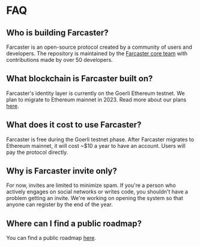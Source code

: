 # FAQ

## Who is building Farcaster?

Farcaster is an open-source protocol created by a community of users and developers. The repository is maintained by the [Farcaster core team](https://github.com/orgs/farcasterxyz/teams/core/members) with contributions made by over 50 developers.

## What blockchain is Farcaster built on?

Farcaster's identity layer is currently on the Goerli Ethereum testnet. We plan to migrate to Ethereum mainnet in 2023. Read more about our plans [here](https://hackmd.io/@farcasterxyz/rkfR8q0k2).

## What does it cost to use Farcaster?

Farcaster is free during the Goerli testnet phase. After Farcaster migrates to Ethereum mainnet, it will cost ~$10 a year to have an account. Users will pay the protocol directly.

## Why is Farcaster invite only?
For now, invites are limited to minimize spam. If you're a person who actively engages on social networks or writes code, you shouldn't have a problem getting an invite. We're working on opening the system so that anyone can register by the end of the year.

## Where can I find a public roadmap?

You can find a public roadmap [here](https://hackmd.io/@farcasterxyz/SyeXtT4fh).
